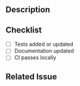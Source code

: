 <!-- Lego GPT is English only; do not add multilingual features yet. -->

## Description

<!-- Describe what this PR does and why it matters -->

## Checklist

- [ ] Tests added or updated
- [ ] Documentation updated
- [ ] CI passes locally

## Related Issue

<!-- Link to the relevant issue if applicable -->
